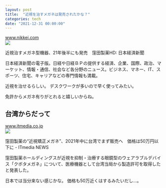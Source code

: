 ```yaml
---
layout: post
title:  "近視を治すメガネは発売されたかな？"
categories: tech
date: "2021-12-31 00:00:00"
---
```



<div class="card">
  <a href="https://www.nikkei.com/article/DGXZQODZ10AHV0Q0A211C2000000"></a>
  <div class="card__header">
    <a href="https://www.nikkei.com/article/DGXZQODZ10AHV0Q0A211C2000000">www.nikkei.com</a>
  </div>
  <div class="card__image">
    <img src="https://www.nikkei.com/.resources/k-components/rectangle.rev-b4d855d.png">
  </div>
  <div class="card__title">
    <p>近視治すメガネ型機器、21年後半にも発売　窪田製薬HD: 日本経済新聞</p>
  </div>
  <div class="card__description">
    <p>日本経済新聞の電子版。日経や日経ＢＰの提供する経済、企業、国際、政治、マーケット、情報・通信、社会など各分野のニュース。ビジネス、マネー、IT、スポーツ、住宅、キャリアなどの専門情報も満載。</p>
  </div>
</div>


近視を治せるらしい。
デスクワークが多いので早く使ってみたい。

免許からメガネ有りがとれると嬉しいからね。

## 台湾からだって


<div class="card">
  <a href="https://www.itmedia.co.jp/news/articles/2105/17/news142.html"></a>
  <div class="card__header">
    <a href="https://www.itmedia.co.jp/news/articles/2105/17/news142.html">www.itmedia.co.jp</a>
  </div>
  <div class="card__image">
    <img src="https://image.itmedia.co.jp/news/articles/2105/17/cover_news142.jpg">
  </div>
  <div class="card__title">
    <p>窪田製薬の“近視矯正メガネ”、2021年中に台湾でまず販売へ　価格は50万円以下に - ITmedia NEWS</p>
  </div>
  <div class="card__description">
    <p>窪田製薬ホールディングスが近視を抑制・治療する眼鏡型のウェアラブルデバイス「クボタメガネ」について、医療機器として台湾当局から製造許可を取得したと発表した。</p>
  </div>
</div>


日本では当分来ない感じかな。
価格も50万近くはするみたいだし...。

